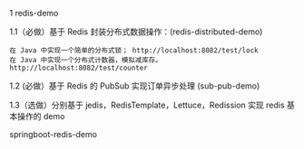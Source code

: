 1 redis-demo

1.1（必做）基于 Redis 封装分布式数据操作：(redis-distributed-demo)

    在 Java 中实现一个简单的分布式锁； http://localhost:8082/test/lock
    在 Java 中实现一个分布式计数器，模拟减库存。 http://localhost:8082/test/counter


1.2 (必做）基于 Redis 的 PubSub 实现订单异步处理 (sub-pub-demo)


1.3（选做）分别基于 jedis，RedisTemplate，Lettuce，Redission 实现 redis 基本操作的 demo

 springboot-redis-demo